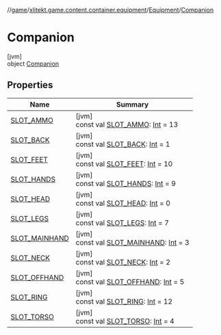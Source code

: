 //[game](../../../../index.md)/[xlitekt.game.content.container.equipment](../../index.md)/[Equipment](../index.md)/[Companion](index.md)

# Companion

[jvm]\
object [Companion](index.md)

## Properties

| Name | Summary |
|---|---|
| [SLOT_AMMO](-s-l-o-t_-a-m-m-o.md) | [jvm]<br>const val [SLOT_AMMO](-s-l-o-t_-a-m-m-o.md): [Int](https://kotlinlang.org/api/latest/jvm/stdlib/kotlin/-int/index.html) = 13 |
| [SLOT_BACK](-s-l-o-t_-b-a-c-k.md) | [jvm]<br>const val [SLOT_BACK](-s-l-o-t_-b-a-c-k.md): [Int](https://kotlinlang.org/api/latest/jvm/stdlib/kotlin/-int/index.html) = 1 |
| [SLOT_FEET](-s-l-o-t_-f-e-e-t.md) | [jvm]<br>const val [SLOT_FEET](-s-l-o-t_-f-e-e-t.md): [Int](https://kotlinlang.org/api/latest/jvm/stdlib/kotlin/-int/index.html) = 10 |
| [SLOT_HANDS](-s-l-o-t_-h-a-n-d-s.md) | [jvm]<br>const val [SLOT_HANDS](-s-l-o-t_-h-a-n-d-s.md): [Int](https://kotlinlang.org/api/latest/jvm/stdlib/kotlin/-int/index.html) = 9 |
| [SLOT_HEAD](-s-l-o-t_-h-e-a-d.md) | [jvm]<br>const val [SLOT_HEAD](-s-l-o-t_-h-e-a-d.md): [Int](https://kotlinlang.org/api/latest/jvm/stdlib/kotlin/-int/index.html) = 0 |
| [SLOT_LEGS](-s-l-o-t_-l-e-g-s.md) | [jvm]<br>const val [SLOT_LEGS](-s-l-o-t_-l-e-g-s.md): [Int](https://kotlinlang.org/api/latest/jvm/stdlib/kotlin/-int/index.html) = 7 |
| [SLOT_MAINHAND](-s-l-o-t_-m-a-i-n-h-a-n-d.md) | [jvm]<br>const val [SLOT_MAINHAND](-s-l-o-t_-m-a-i-n-h-a-n-d.md): [Int](https://kotlinlang.org/api/latest/jvm/stdlib/kotlin/-int/index.html) = 3 |
| [SLOT_NECK](-s-l-o-t_-n-e-c-k.md) | [jvm]<br>const val [SLOT_NECK](-s-l-o-t_-n-e-c-k.md): [Int](https://kotlinlang.org/api/latest/jvm/stdlib/kotlin/-int/index.html) = 2 |
| [SLOT_OFFHAND](-s-l-o-t_-o-f-f-h-a-n-d.md) | [jvm]<br>const val [SLOT_OFFHAND](-s-l-o-t_-o-f-f-h-a-n-d.md): [Int](https://kotlinlang.org/api/latest/jvm/stdlib/kotlin/-int/index.html) = 5 |
| [SLOT_RING](-s-l-o-t_-r-i-n-g.md) | [jvm]<br>const val [SLOT_RING](-s-l-o-t_-r-i-n-g.md): [Int](https://kotlinlang.org/api/latest/jvm/stdlib/kotlin/-int/index.html) = 12 |
| [SLOT_TORSO](-s-l-o-t_-t-o-r-s-o.md) | [jvm]<br>const val [SLOT_TORSO](-s-l-o-t_-t-o-r-s-o.md): [Int](https://kotlinlang.org/api/latest/jvm/stdlib/kotlin/-int/index.html) = 4 |

